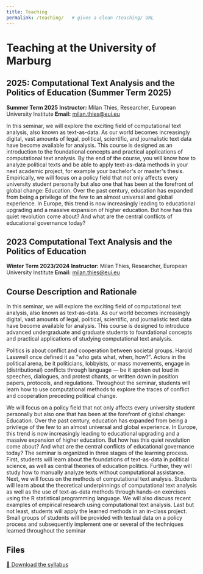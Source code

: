 ```yaml
---
title: Teaching
permalink: /teaching/   # gives a clean /teaching/ URL
---
```


# Teaching at the University of Marburg

## 2025: Computational Text Analysis and the Politics of Education (Summer Term 2025)

**Summer Term 2025**
**Instructor:** Milan Thies, Researcher, European University Institute
**Email:** [milan.thies@eui.eu](mailto:milan.thies@eui.eu)

In this seminar, we will explore the exciting field of computational text analysis, also known as text-as-data. As our world becomes increasingly digital, vast amounts of legal, political, scientific, and journalistic text data have become available for analysis. This course is designed as an introduction to the foundational concepts and practical applications of computational text analysis. By the end of the course, you will know how to analyze political texts and be able to apply text-as-data methods in your next academic project, for example your bachelor's or master's thesis. Empirically, we will focus on a policy field that not only affects every university student personally but also one that has been at the forefront of global change: Education. Over the past century, education has expanded from being a privilege of the few to an almost universal and global experience. In Europe, this trend is now increasingly leading to educational upgrading and a massive expansion of higher education. But how has this quiet revolution come about? And what are the central conflicts of educational governance today?
 



## 2023 Computational Text Analysis and the Politics of Education

**Winter Term 2023/2024**
**Instructor:** Milan Thies, Researcher, European University Institute
**Email:** [milan.thies@eui.eu](mailto:milan.thies@eui.eu)

## Course Description and Rationale


In this seminar, we will explore the exciting field of computational text analysis, also known as text-as-data. As our world becomes increasingly digital, vast amounts of legal, political, scientific, and journalistic text data have become available for analysis. This course is designed to introduce advanced undergraduate and graduate students to foundational concepts and practical applications of studying computational text analysis.

Politics is about conflict and cooperation between societal groups. Harold Lasswell once defined it as "who gets what, when, how?". Actors in the political arena, be it politicians, lobbyists, or mass movements, engage in (distributional) conflicts through language — be it spoken out loud in speeches, dialogues, and protest chants, or written down in position papers, protocols, and regulations. Throughout the seminar, students will learn how to use computational methods to explore the traces of conflict and cooperation preceding political change.

We will focus on a policy field that not only affects every university student personally but also one that has been at the forefront of global change: Education. Over the past century, education has expanded from being a privilege of the few to an almost universal and global experience. In Europe, this trend is now increasingly leading to educational upgrading and a massive expansion of higher education. But how has this quiet revolution come about? And what are the central conflicts of educational governance today?
The seminar is organized in three stages of the learning process. First, students will learn about the foundations of text-as-data in political science, as well as central theories of education politics. Further, they will study how to manually analyze texts without computational assistance. Next, we will focus on the methods of computational text analysis. Students will learn about the theoretical underpinnings of computational text analysis as well as the use of text-as-data methods through hands-on exercises using the R statistical programming language. We will also discuss recent examples of empirical research using computational text analysis. Last but not least, students will apply the learned methods in an in-class project. Small groups of students will be provided with textual data on a policy process and subsequently implement one or several of the techniques learned throughout the seminar

## Files

[📄 Download the syllabus](23_cta_syllabus-mt.pdf)






